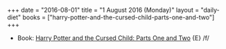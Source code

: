 +++
date = "2016-08-01"
title = "1 August 2016 (Monday)"
layout = "daily-diet"
books = ["harry-potter-and-the-cursed-child-parts-one-and-two"]
+++

<ul>
<li class="entry books">Book: <a href="/books/harry-potter-and-the-cursed-child-parts-one-and-two">Harry Potter and the Cursed Child: Parts One and Two</a> {E} /f/</li>
</ul>